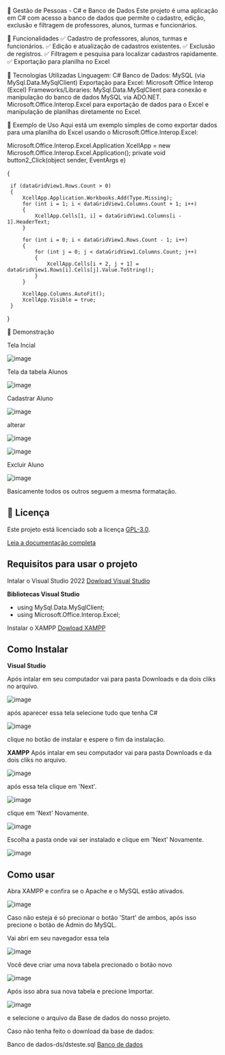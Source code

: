 📌 Gestão de Pessoas - C# e Banco de Dados
Este projeto é uma aplicação em C# com acesso a banco de dados que permite o cadastro, edição, exclusão e filtragem de professores, alunos, turmas e funcionários.

🚀 Funcionalidades
✅ Cadastro de professores, alunos, turmas e funcionários.
✅ Edição e atualização de cadastros existentes.
✅ Exclusão de registros.
✅ Filtragem e pesquisa para localizar cadastros rapidamente.
✅ Exportação para planilha no Excel


📂 Tecnologias Utilizadas
Linguagem: C#
Banco de Dados: MySQL (via MySql.Data.MySqlClient)
Exportação para Excel: Microsoft Office Interop (Excel)
Frameworks/Libraries:
MySql.Data.MySqlClient para conexão e manipulação do banco de dados MySQL via ADO.NET.
Microsoft.Office.Interop.Excel para exportação de dados para o Excel e manipulação de planilhas diretamente no Excel.

📄 Exemplo de Uso
Aqui está um exemplo simples de como exportar dados para uma planilha do Excel usando o Microsoft.Office.Interop.Excel:

 Microsoft.Office.Interop.Excel.Application XcellApp = new Microsoft.Office.Interop.Excel.Application();
 private void button2_Click(object sender, EventArgs e)

 {
 
     if (dataGridView1.Rows.Count > 0)
     {
         XcellApp.Application.Workbooks.Add(Type.Missing);
         for (int i = 1; i < dataGridView1.Columns.Count + 1; i++)
         {
             XcellApp.Cells[1, i] = dataGridView1.Columns[i - 1].HeaderText;
         }

         for (int i = 0; i < dataGridView1.Rows.Count - 1; i++)
         {
             for (int j = 0; j < dataGridView1.Columns.Count; j++)
             {
                 XcellApp.Cells[i + 2, j + 1] = dataGridView1.Rows[i].Cells[j].Value.ToString();
             }
         }

         XcellApp.Columns.AutoFit();
         XcellApp.Visible = true;
     }
 }


📸 Demonstração


Tela Incial

![image](https://github.com/user-attachments/assets/4b6fd99e-829d-4e52-a885-d9c8b74745a1)





Tela da tabela Alunos

![image](https://github.com/user-attachments/assets/f8b4c043-8212-45c5-b85c-f99a084cdb0e)

Cadastrar Aluno

![image](https://github.com/user-attachments/assets/f80efe79-58fa-4ddd-8fbc-21e55ffbff63)


alterar

![image](https://github.com/user-attachments/assets/c35e419f-86b3-4ab7-933f-41c02c885cb5)

![image](https://github.com/user-attachments/assets/82b58429-cd07-48b1-bf23-66c56c1974d2)


Excluir Aluno

![image](https://github.com/user-attachments/assets/770be165-5df6-4af7-b63c-0deb84ef6874)


Basicamente todos os outros seguem a mesma formatação.

## 📜 Licença

Este projeto está licenciado sob a licença [GPL-3.0](https://www.gnu.org/licenses/gpl-3.0).

[Leia a documentação completa](./LICENSE.pptx)



##  Requisitos para usar o projeto

Intalar o Visual Studio 2022
[Dowload Visual Studio](https://visualstudio.microsoft.com/pt-br/downloads/)

**Bibliotecas Visual Studio**

- using MySql.Data.MySqlClient;
- using Microsoft.Office.Interop.Excel;

Instalar o XAMPP
[Dowload XAMPP](https://www.apachefriends.org/pt_br/download.html)

## Como Instalar 

**Visual Studio**

Após intalar em seu computador vai para pasta Downloads e da dois cliks no arquivo.

![image](https://github.com/user-attachments/assets/8357b40b-c5cb-4241-b82e-f879c99e6958)

após aparecer essa tela selecione tudo que tenha C#

![image](https://github.com/user-attachments/assets/9758bc53-3d05-40e9-9b97-65b9fe2f981b)

clique no botão de instalar e espere o fim da instalação.

**XAMPP**
Após intalar em seu computador vai para pasta Downloads e da dois cliks no arquivo.

![image](https://github.com/user-attachments/assets/b7f37876-1016-4c07-abed-860b002c12ad)

após essa tela clique em 'Next'.

![image](https://github.com/user-attachments/assets/5aa96c2a-3a12-4e1c-a8eb-5190ed55c974)


 clique em 'Next' Novamente.
 
![image](https://github.com/user-attachments/assets/59832983-4995-4fa3-866e-a7e08601ae4d)


 Escolha a pasta onde vai ser instalado e clique em 'Next' Novamente.
 
![image](https://github.com/user-attachments/assets/cff5a2d4-080b-49a9-87bf-b047fffe6311)


## Como usar
Abra XAMPP e confira se o Apache e o MySQL estão ativados.

![image](https://github.com/user-attachments/assets/7741c408-f513-42b6-af08-c398b83867a5)

Caso não esteja é só precionar o botão 'Start' de ambos, após isso precione o botão de Admin do MySQL.

Vai abri em seu navegador essa tela 

![image](https://github.com/user-attachments/assets/26652dd4-c20e-4edf-bb53-c8430bf31f85)


Você deve criar uma nova tabela precionado o botão novo

![image](https://github.com/user-attachments/assets/43fc06a4-4b39-4b2f-8ce7-826316e0259b)

Após isso abra sua nova tabela e precione Importar.

![image](https://github.com/user-attachments/assets/aa26b964-10a1-4eaa-85b3-72b3c584c317)

e selecione o arquivo da Base de dados do nosso projeto.

Caso não tenha feito o download da base de dados:

Banco de dados-ds/dsteste.sql
[Banco de dados](./Bancodededos/dsteste.sql)






















 



